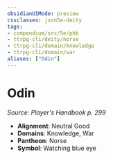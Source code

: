 ```yaml
---
obsidianUIMode: preview
cssclasses: json5e-deity
tags:
- compendium/src/5e/phb
- ttrpg-cli/deity/norse
- ttrpg-cli/domain/knowledge
- ttrpg-cli/domain/war
aliases: ["Odin"]
---
```

# Odin
*Source: Player's Handbook p. 299* 

- **Alignment**: Neutral Good
- **Domains**: Knowledge, War
- **Pantheon**: Norse
- **Symbol**: Watching blue eye